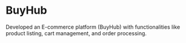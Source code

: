 # BuyHub
Developed an E-commerce platform (BuyHub) with functionalities like product listing, cart management, and order processing.
